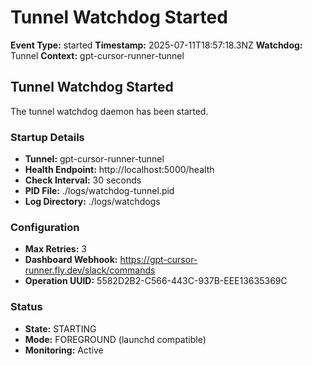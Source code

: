 # Tunnel Watchdog Started

**Event Type:** started
**Timestamp:** 2025-07-11T18:57:18.3NZ
**Watchdog:** Tunnel
**Context:** gpt-cursor-runner-tunnel


## Tunnel Watchdog Started

The tunnel watchdog daemon has been started.

### Startup Details
- **Tunnel:** gpt-cursor-runner-tunnel
- **Health Endpoint:** http://localhost:5000/health
- **Check Interval:** 30 seconds
- **PID File:** ./logs/watchdog-tunnel.pid
- **Log Directory:** ./logs/watchdogs

### Configuration
- **Max Retries:** 3
- **Dashboard Webhook:** https://gpt-cursor-runner.fly.dev/slack/commands
- **Operation UUID:** 5582D2B2-C566-443C-937B-EEE13635369C

### Status
- **State:** STARTING
- **Mode:** FOREGROUND (launchd compatible)
- **Monitoring:** Active


